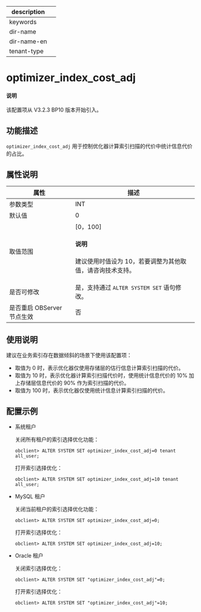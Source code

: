 |description||
|---|---|
|keywords||
|dir-name||
|dir-name-en||
|tenant-type||

# optimizer_index_cost_adj

<main id="notice" type='explain'>
  <h4>说明</h4>
  <p>该配置项从 V3.2.3 BP10 版本开始引入。</p>
</main>

## 功能描述

`optimizer_index_cost_adj` 用于控制优化器计算索引扫描的代价中统计信息代价的占比。

## 属性说明

| **属性** | **描述** |
| --- | --- |
| 参数类型 | INT |
| 默认值 | 0 |
| 取值范围 | [0，100] <main id="notice" type='explain'><h4>说明</h4><p>建议使用时值设为 10，若要调整为其他取值，请咨询技术支持。</p></main>|
| 是否可修改          | 是，支持通过 `ALTER SYSTEM SET` 语句修改。|
| 是否重启 OBServer 节点生效 | 否 |

## 使用说明

建议在业务索引存在数据倾斜的场景下使用该配置项：

* 取值为 0 时，表示优化器仅使用存储层的估行信息计算索引扫描的代价。
* 取值为 10 时，表示优化器计算索引扫描代价时，使用统计信息代价的 10% 加上存储层信息代价的 90% 作为索引扫描的代价。
* 取值为 100 时，表示优化器仅使用统计信息计算索引扫描的代价。

## 配置示例

* 系统租户

    关闭所有租户的索引选择优化功能：

    ```shell
    obclient> ALTER SYSTEM SET optimizer_index_cost_adj=0 tenant all_user;
    ```

    打开索引选择优化：

    ```shell
    obclient> ALTER SYSTEM SET optimizer_index_cost_adj=10 tenant all_user;
    ```

* MySQL 租户

    关闭当前租户的索引选择优化功能：

    ```shell
    obclient> ALTER SYSTEM SET optimizer_index_cost_adj=0;
    ```

    打开索引选择优化：

    ```shell
    obclient> ALTER SYSTEM SET optimizer_index_cost_adj=10;
    ```

* Oracle 租户

    关闭索引选择优化：

    ```shell
    obclient> ALTER SYSTEM SET "optimizer_index_cost_adj"=0;
    ```

    打开索引选择优化：

    ```shell
    obclient> ALTER SYSTEM SET "optimizer_index_cost_adj"=10;
    ```
